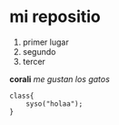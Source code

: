 # mi repositio 

1. primer lugar
2. segundo 
3. tercer 

**corali** 
*me gustan los gatos*
 

    class{
    	syso("holaa");
    }